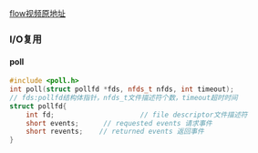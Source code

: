 [flow视频原地址](https://www.bilibili.com/video/BV11b411q7zr)

### I/O复用

#### poll

```C++
#include <poll.h>
int poll(struct pollfd *fds, nfds_t nfds, int timeout);
// fds:pollfd结构体指针，nfds_t文件描述符个数，timeout超时时间
struct pollfd{
    int fd;                     // file descriptor文件描述符
    short events;      // requested events 请求事件
    short revents;    // returned events 返回事件
}
```



